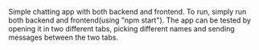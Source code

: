 Simple chatting app with both backend and frontend.
To run, simply run both backend and frontend(using "npm start").
The app can be tested by opening it in two different tabs, picking different names and sending messages between the two tabs.
